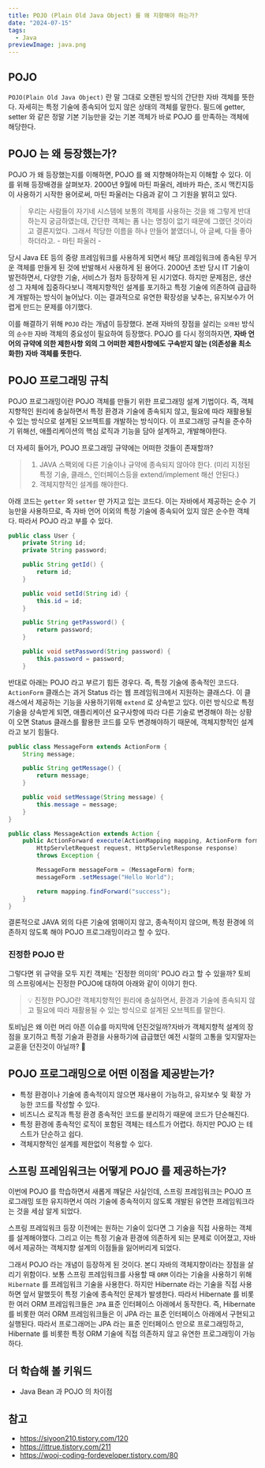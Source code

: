 ```yaml
---
title: POJO (Plain Old Java Object) 를 왜 지향해야 하는가?
date: "2024-07-15"
tags:
  - Java
previewImage: java.png
---
```


## POJO

`POJO(Plain Old Java Object)` 란 말 그대로 오랜된 방식의 간단한 자바 객체를 뜻한다. 자세히는 특정 기술에 종속되어 있지 않은 상태의 객체를 말한다. 필드에 getter, setter 와 같은 정말 기본 기능만을 갖는 기본 객체가 바로 POJO 를 만족하는 객체에 해당한다. 

## POJO 는 왜 등장했는가?

POJO 가 왜 등장했는지를 이해하면, POJO 를 왜 지향해야하는지 이해할 수 있다. 이를 위해 등장배경을 살펴보자.  2000년 9월에 마틴 파울러, 레바카 파슨, 조시 맥킨지등이 사용하기 시작한 용어로써, 마틴 파울러는 다음과 같이 그 기원을 밝히고 있다.

> 우리는 사람들이 자기네 시스템에 보통의 객체를 사용하는 것을 왜 그렇게 반대하는지 궁금하였는데, 간단한 객체는 폼 나는 명칭이 없기 때문에 그랬던 것이라고 결론지었다. 그래서 적당한 이름을 하나 만들어 붙였더니, 아 글쎄, 다들 좋아하더라고. - 마틴 파울러 -

당시 Java EE 등의 중량 프레임워크를 사용하게 되면서 해당 프레임워크에 종속된 무거운 객체를 만들게 된 것에 반발해서 사용하게 된 용어다. 2000년 초반 당시 IT 기술이 발전하면서, 다양한 기술, 서비스가 점차 등장하게 된 시기였다. 하지만 문제점은, 생산성 그 자체에 집중하다보니 객체지향적인 설계를 포기하고 특정 기술에 의존하여 급급하게 개발하는 방식이 늘어났다. 이는 결과적으로 유연한 확장성을 낮추는, 유지보수가 어렵게 만드는 문제를 야기했다.

이를 해결하기 위해 `POJO` 라는 개념이 등장했다. 본래 자바의 장점을 살리는 `오래된` 방식의 `순수한` 자바 객체의 중요성이 필요하여 등장했다. POJO 를 다시 정의하자면, **자바 언어의 규약에 의한 제한사항 외의 그 어떠한 제한사항에도 구속받지 않는 (의존성을 최소화한) 자바 객체를 뜻한다.**

## POJO 프로그래밍 규칙

POJO 프로그래밍이란 POJO 객체를 만들기 위한 프로그래밍 설계 기법이다. 즉, 객체지향적인 원리에 충실하면서 특정 환경과 기술에 종속되지 않고, 필요에 따라 재활용될 수 있는 방식으로 설계된 오브젝트를 개발하는 방식이다. 이 프로그래밍 규칙을 준수하기 위해선, 애플리케이션의 핵심 로직과 기능을 담아 설계하고, 개발해야한다.

더 자세히 들어가, POJO 프로그래밍 규약에는 어떠한 것들이 존재할까? 

>  1. JAVA 스팩외에 다른 기술이나 규약에 종속되지 않아야 한다. (미리 지정된 특정 기술, 클래스, 인터페이스등을 extend/implement 해선 안된다.)
>  2. 객체지향적인 설계를 해야한다.

아래 코드는 `getter` 와 `setter` 만 가지고 있는 코드다. 이는 자바에서 제공하는 순수 기능만을 사용하므로, 즉 자바 언어 이외의 특정 기술에 종속되어 있지 않은 순수한 객체다. 따라서 POJO 라고 부를 수 있다.

~~~java
public class User {
    private String id;
    private String password;

    public String getId() {
        return id;
    }

    public void setId(String id) {
        this.id = id;
    }

    public String getPassword() {
        return password;
    }

    public void setPassword(String password) {
        this.password = password;
    }
~~~

반대로 아래는 POJO 라고 부르기 힘든 경우다. 즉, 특정 기술에 종속적인 코드다. `ActionForm` 클래스는 과거 Status 라는 웹 프레임워크에서 지원하는 클래스다. 이 클래스에서 제공하는 기능을 사용하기위해 `extend` 로 상속받고 있다. 이런 방식으로 특정 기술을 상속받게 되면, 애플리케이션 요구사항에 따라 다른 기술로 변경해야 하는 상황이 오면 Status 클래스를 활용한 코드를 모두 변경해야하기 때문에, 객체지향적인 설계라고 보기 힘들다. 

~~~java
public class MessageForm extends ActionForm {
    String message;

    public String getMessage() {
        return message;
    }

    public void setMessage(String message) {
        this.message = message;
    }
}

public class MessageAction extends Action {
    public ActionForward execute(ActionMapping mapping, ActionForm form,
        HttpServletRequest request, HttpServletResponse response)
        throws Exception {

        MessageForm messageForm = (MessageForm) form;
        messageForm .setMessage("Hello World");

        return mapping.findForward("success");
    }
}
~~~

결론적으로 JAVA 외의 다른 기술에 얽매이지 않고, 종속적이지 않으며, 특정 환경에 의존하지 않도록 해야 POJO 프로그래밍이라고 할 수 있다.

### 진정한 POJO 란 

그렇다면 위 규약을 모두 지킨 객체는 '진정한 의미의' POJO 라고 할 수 있을까? 토비의 스프링에서는 진정한 POJO에 대하여 아래와 같이 이야기 한다.

> 💡 진정한 POJO란 객체지향적인 원리에 충실하면서, 환경과 기술에 종속되지 않고 필요에 따라 재활용될 수 있는 방식으로 설계된 오브젝트를 말한다.

토비님은 왜 이런 머리 아픈 이슈를 마지막에 던진것일까?자바가 객체지향적 설계의 장점을 포기하고 특정 기술과 환경을 사용하기에 급급했던 예전 시절의 고통을 잊지말자는 교훈을 던진것이 아닐까? 🙂


## POJO 프로그래밍으로 어떤 이점을 제공받는가?

- 특정 환경이나 기술에 종속적이지 않으면 재사용이 가능하고, 유지보수 및 확장 가능한 코드를 작성할 수 있다.
- 비즈니스 로직과 특정 환경 종속적인 코드를 분리하기 때문에 코드가 단순해진다.
- 특정 환경에 종속적인 로직이 포함된 객체는 테스트가 어렵다. 하지만 POJO 는 테스트가 단순하고 쉽다.
- 객체지향적인 설계를 제한없이 적용할 수 있다.

## 스프링 프레임워크는 어떻게 POJO 를 제공하는가?

이번에 POJO 를 학습하면서 새롭게 꺠달은 사실인데, 스프링 프레임워크는 POJO 프로그래밍 또한 유지하면서 여러 기술에 종속적이지 않도록 개발된 유연한 프레임워크라는 것을 세삼 알게 되었다.

스프링 프레잌워크 등장 이전에는 원하는 기술이 있다면 그 기술을 직접 사용하는 객체를 설계해야했다. 그리고 이는 특정 기술과 환경에 의존하게 되는 문제로 이어졌고, 자바에서 제공하는 객체지향 설계의 이점들을 잃어버리게 되었다.

그래서 POJO 라는 개념이 등장하게 된 것이다. 본디 자바의 객체지향이라는 장점을 살리기 위함이다. 보통 스프링 프레임워크를 사용할 때 `ORM` 이라는 기술을 사용하기 위해 `Hibernate` 를 프레임워크 기술을 사용한다. 하지만 Hibernate 라는 기술을 직접 사용하면 앞서 말했듯이 특정 기술에 종속적인 문제가 발생한다. 따라서 Hibernate 를 비롯한 여러 ORM 프레임워크들은 `JPA` 표준 인터페이스 아래에서 동작한다. 즉, Hibernate 를 비롯한 여러 ORM 프레임워크들은 이 JPA 라는 표준 인터페이스 아래에서 구현되고 실행된다. 따라서 프로그래머는 JPA 라는 표준 인터페이스 만으로 프로그래밍하고, Hibernate 를 비롯한 특정 ORM 기술에 직접 의존하지 않고 유연한 프로그래밍이 가능하다. 

## 더 학습해 볼 키워드

- Java Bean 과 POJO 의 차이점

## 참고

- https://siyoon210.tistory.com/120
- https://ittrue.tistory.com/211
- https://wooj-coding-fordeveloper.tistory.com/80